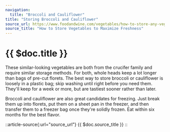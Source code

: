```yaml
---
navigation:
  title: "Broccoli and Cauliflower"
title: "Storing Broccoli and Cauliflower"
source_url: https://www.foodandwine.com/vegetables/how-to-store-any-vegetable
source_title: "How to Store Vegetables to Maximize Freshness"
---
```


# {{ $doc.title }}

These similar-looking vegetables are both from the crucifer family and require similar storage methods. For both, whole heads keep a lot longer than bags of pre-cut florets. The best way to store broccoli or cauliflower is loosely in a plastic bag; skip washing until right before you need them. They'll keep for a week or more, but are tastiest sooner rather than later.

Broccoli and cauliflower are also great candidates for freezing. Just break them up into florets, put them on a sheet pan in the freezer, and then transfer them to a freezer bag once they're solidly frozen. Eat within six months for the best flavor.

::article-source{:url="source_url"}
{{ $doc.source_title }}
::